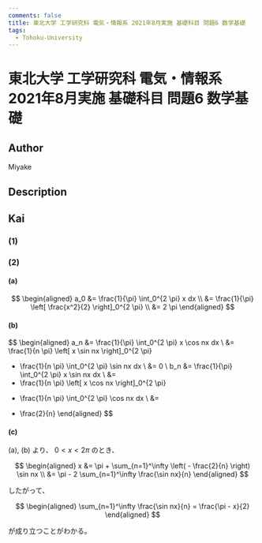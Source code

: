 ```yaml
---
comments: false
title: 東北大学 工学研究科 電気・情報系 2021年8月実施 基礎科目 問題6 数学基礎
tags:
  - Tohoku-University
---
```

# 東北大学 工学研究科 電気・情報系 2021年8月実施 基礎科目 問題6 数学基礎

## **Author**
Miyake

## **Description**

## **Kai**
### (1)

### (2)
#### (a)

$$
\begin{aligned}
a_0
&=
\frac{1}{\pi} \int_0^{2 \pi} x dx
\\
&=
\frac{1}{\pi} \left[ \frac{x^2}{2} \right]_0^{2 \pi}
\\
&= 2 \pi
\end{aligned}
$$

#### (b)

$$
\begin{aligned}
a_n
&=
\frac{1}{\pi} \int_0^{2 \pi} x \cos nx dx
\\
&=
\frac{1}{n \pi} \left[ x \sin nx \right]_0^{2 \pi}
- \frac{1}{n \pi} \int_0^{2 \pi} \sin nx dx
\\
&= 0
\\
b_n
&=
\frac{1}{\pi} \int_0^{2 \pi} x \sin nx dx
\\
&=
- \frac{1}{n \pi} \left[ x \cos nx \right]_0^{2 \pi}
+ \frac{1}{n \pi} \int_0^{2 \pi} \cos nx dx
\\
&=
- \frac{2}{n}
\end{aligned}
$$

#### (c)
(a), (b) より、 $0 \lt x \lt 2 \pi$ のとき、

$$
\begin{aligned}
x
&= \pi + \sum_{n=1}^\infty \left( - \frac{2}{n} \right) \sin nx
\\
&= \pi - 2 \sum_{n=1}^\infty \frac{\sin nx}{n}
\end{aligned}
$$

したがって、

$$
\begin{aligned}
\sum_{n=1}^\infty \frac{\sin nx}{n}
= \frac{\pi - x}{2}
\end{aligned}
$$

が成り立つことがわかる。